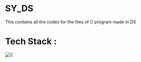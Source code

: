 # SY_DS
This contains all the codes for the files of C program made in DS

# Tech Stack :
![C](https://img.shields.io/badge/c-%2300599C.svg?style=for-the-badge&logo=c&logoColor=white)

